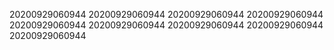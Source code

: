 20200929060944
20200929060944
20200929060944
20200929060944
20200929060944
20200929060944
20200929060944
20200929060944
20200929060944
